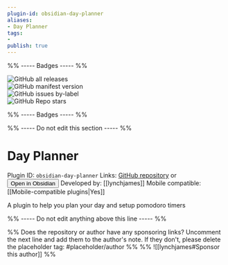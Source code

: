 ```yaml
---
plugin-id: obsidian-day-planner
aliases:
- Day Planner
tags: 
- 
publish: true
---
```


%% ----- Badges ----- %%

![GitHub all releases](https://img.shields.io/github/downloads/lynchjames/obsidian-day-planner/total?color=573E7A&logo=github&style=for-the-badge)   
![GitHub manifest version](https://img.shields.io/github/manifest-json/v/lynchjames/obsidian-day-planner?color=573E7A&logo=github&style=for-the-badge)   
![GitHub issues by-label](https://img.shields.io/github/issues/lynchjames/obsidian-day-planner/help%20wanted?color=573E7A&logo=github&style=for-the-badge)   
![GitHub Repo stars](https://img.shields.io/github/stars/lynchjames/obsidian-day-planner?color=573E7A&logo=github&style=for-the-badge)

%% ----- Badges ----- %%

%% ----- Do not edit this section ----- %%

# Day Planner

Plugin ID: `obsidian-day-planner`
Links: [GitHub repository](https://github.com/lynchjames/obsidian-day-planner) or [<button id=HH>Open in Obsidian</button>](obsidian://goto-plugin?id=obsidian-day-planner)
Developed by: [[lynchjames]]
Mobile compatible: [[Mobile-compatible plugins|Yes]]

A plugin to help you plan your day and setup pomodoro timers

%% ----- Do not edit anything above this line ----- %% 

%% Does the repository or author have any sponsoring links? Uncomment the next line and add them to the author's note. If they don't, please delete the placeholder tag: #placeholder/author %%
%% ![[lynchjames#Sponsor this author]] %%
